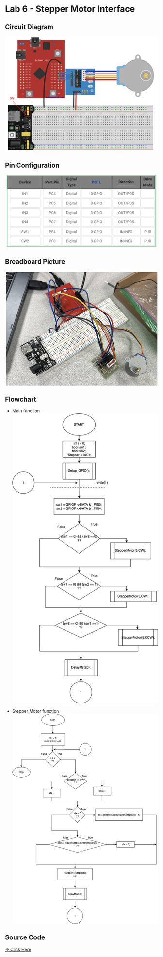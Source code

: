 # Lab 6 - Stepper Motor Interface

## Circuit Diagram

![alt text](<circuit diagram.png>)

## Pin Configuration

![alt text](<pin configuration.png>)

## Breadboard Picture

![alt text](breadboard.png)

## Flowchart
- Main function
![alt text](<Main function.drawio.png>)

- Stepper Motor function
![alt text](<StepperMotor function.drawio.png>)

## Source Code
[-> Click Here](main.c)
